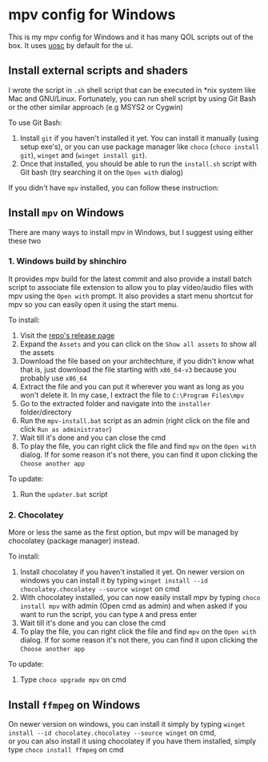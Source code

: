 # mpv config for Windows

This is my mpv config for Windows and it has many QOL scripts out of the box. It uses [uosc](https://github.com/tomasklaen/uosc) by default for the ui.

## Install external scripts and shaders

I wrote the script in `.sh` shell script that can be executed in \*nix system like Mac and GNU/Linux. Fortunately, you can run shell script by using Git Bash or the other similar approach (e.g MSYS2 or Cygwin)

To use Git Bash:

1. Install `git` if you haven't installed it yet. You can install it manually (using setup exe's), or you can use package manager like `choco` (`choco install git`), `winget` and (`winget install git`).
2. Once that installed, you should be able to run the `install.sh` script with Git bash (try searching it on the `Open with` dialog)

If you didn't have `mpv` installed, you can follow these instruction:

## Install `mpv` on Windows

There are many ways to install mpv in Windows, but I suggest using either these two

### 1. Windows build by shinchiro

It provides mpv build for the latest commit and also provide a install batch script to associate file extension to allow you to play video/audio files with mpv using the `Open with` prompt. It also provides a start menu shortcut for mpv so you can easily open it using the start menu.

To install:

1. Visit the [repo's release page](https://github.com/shinchiro/mpv-winbuild-cmake/releases)
2. Expand the `Assets` and you can click on the `Show all assets` to show all the assets
3. Download the file based on your architechture, if you didn't know what that is, just download the file starting with `x86_64-v3` because you probably use `x86_64`
4. Extract the file and you can put it wherever you want as long as you won't delete it. In my case, I extract the file to `C:\Program Files\mpv`
5. Go to the extracted folder and navigate into the `installer` folder/directory
6. Run the `mpv-install.bat` script as an admin (right click on the file and click `Run as administrator`)
7. Wait till it's done and you can close the cmd
8. To play the file, you can right click the file and find `mpv` on the `Open with` dialog. If for some reason it's not there, you can find it upon clicking the `Choose another app`

To update:

1. Run the `updater.bat` script

### 2. Chocolatey

More or less the same as the first option, but mpv will be managed by chocolatey (package manager) instead.

To install:

1. Install chocolatey if you haven't installed it yet. On newer version on windows you can install it by typing `winget install --id chocolatey.chocolatey --source winget` on cmd
2. With chocolatey installed, you can now easily install mpv by typing `choco install mpv` with admin (Open cmd as admin) and when asked if you want to run the script, you can type `A` and press enter
3. Wait till it's done and you can close the cmd
4. To play the file, you can right click the file and find `mpv` on the `Open with` dialog. If for some reason it's not there, you can find it upon clicking the `Choose another app`

To update:

1. Type `choco upgrade mpv` on cmd

## Install `ffmpeg` on Windows

On newer version on windows, you can install it simply by typing `winget install --id chocolatey.chocolatey --source winget` on cmd,  
or you can also install it using chocolatey if you have them installed, simply type `choco install ffmpeg` on cmd
